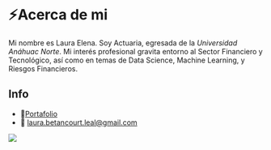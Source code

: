 
<!--
**LaurieBetancourt/LaurieBetancourt** is a ✨ _special_ ✨ repository because its `README.md` (this file) appears on your GitHub profile.

Here are some ideas to get you started:

- 🔭 I’m currently working on ...
- 🌱 I’m currently learning ...
- 👯 I’m looking to collaborate on ...
- 🤔 I’m looking for help with ...
- 💬 Ask me about ...
- 📫 How to reach me: ...
- 😄 Pronouns: ...
- ⚡ Fun fact: ...
-->
# ⚡Acerca de mi 

Mi nombre es Laura Elena. Soy Actuaria, egresada de la 
*Universidad Anáhuac Norte*. Mi interés profesional gravita 
entorno al Sector Financiero y Tecnológico, así como en 
temas de Data Science, Machine Learning, y Riesgos Financieros.



## Info

- 💼[Portafolio](https://laurabetancourt.notion.site/Portafolio-7200b6313a024491809be009f5b1932a|350)
- 📧 laura.betancourt.leal@gmail.com 

![](https://images.unsplash.com/photo-1550745165-9bc0b252726f?ixlib=rb-1.2.1&ixid=MnwxMjA3fDB8MHxwaG90by1wYWdlfHx8fGVufDB8fHx8&auto=format&fit=crop&w=870&q=80)
